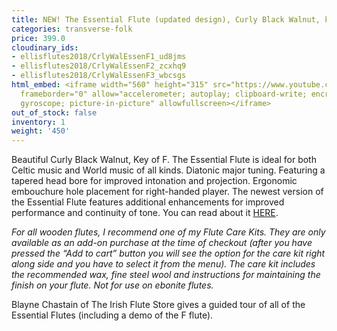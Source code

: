 ```yaml
---
title: NEW! The Essential Flute (updated design), Curly Black Walnut, key of F
categories: transverse-folk
price: 399.0
cloudinary_ids:
- ellisflutes2018/CrlyWalEssenF1_ud8jms
- ellisflutes2018/CrlyWalEssenF2_zcxhq9
- ellisflutes2018/CrlyWalEssenF3_wbcsgs
html_embed: <iframe width="560" height="315" src="https://www.youtube.com/embed/SpD1Om16E-c"
  frameborder="0" allow="accelerometer; autoplay; clipboard-write; encrypted-media;
  gyroscope; picture-in-picture" allowfullscreen></iframe>
out_of_stock: false
inventory: 1
weight: '450'
---
```


Beautiful Curly Black Walnut, Key of F.  The Essential Flute is ideal for both Celtic music and World music of all kinds. Diatonic major tuning. Featuring a tapered head bore for improved intonation and projection. Ergonomic embouchure hole placement for right-handed player.  The newest version of the Essential Flute features additional enhancements for improved performance and continuity of tone.  You can read about it [HERE](https://www.ellisflutes.com/world-flutes/transverse-folk). 

*For all wooden flutes, I recommend one of my Flute Care Kits.  They are only available as an add-on purchase at the time of checkout (after you have pressed the “Add to cart” button you will see the option for the care kit right along side and you have to select it from the menu). The care kit includes the recommended wax, fine steel wool and instructions for maintaining the finish on your flute.  Not for use on ebonite flutes.*

Blayne Chastain of The Irish Flute Store gives a guided tour of all of the Essential Flutes (including a demo of the F flute).
